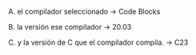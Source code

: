 
A. el compilador seleccionado ->
Code Blocks

B. la versión ese compilador ->
20.03

C. y la versión de C que el compilador compila. ->
C23
